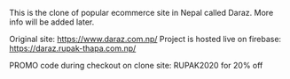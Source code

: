 This is the clone of popular ecommerce site in Nepal called Daraz. More info will be added later.

Original site: https://www.daraz.com.np/
Project is hosted live on firebase: https://daraz.rupak-thapa.com.np/

PROMO code during checkout on clone site: RUPAK2020 for 20% off
